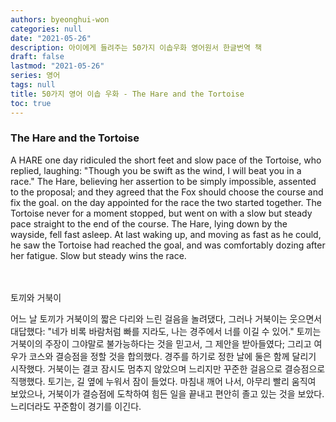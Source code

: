 ```yaml
---
authors: byeonghui-won
categories: null
date: "2021-05-26"
description: 아이에게 들려주는 50가지 이솝우화 영어원서 한글번역 책
draft: false
lastmod: "2021-05-26"
series: 영어
tags: null
title: 50가지 영어 이솝 우화 - The Hare and the Tortoise
toc: true
---
```




### The Hare and the Tortoise



A HARE one day ridiculed the short feet and slow pace of the Tortoise, who replied, laughing: "Though you be swift as the wind, I will beat you in a race." The Hare, believing her assertion to be simply impossible, assented to the proposal; and they agreed that the Fox should choose the course and fix the goal. on the day appointed for the race the two started together. The Tortoise never for a moment stopped, but went on with a slow but steady pace straight to the end of the course. The Hare, lying down by the wayside, fell fast asleep. At last waking up, and moving as fast as he could, he saw the Tortoise had reached the goal, and was comfortably dozing after her fatigue. Slow but steady wins the race.

　

토끼와 거북이



어느 날 토끼가 거북이의 짧은 다리와 느린 걸음을 놀려댔다, 그러나 거북이는 웃으면서 대답했다: "네가 비록 바람처럼 빠를 지라도, 나는 경주에서 너를 이길 수 있어." 토끼는 거북이의 주장이 그야말로 불가능하다는 것을 믿고서, 그 제안을 받아들였다; 그리고 여우가 코스와 결승점을 정할 것을 합의했다. 경주를 하기로 정한 날에 둘은 함께 달리기 시작했다. 거북이는 결코 잠시도 멈추지 않았으며 느리지만 꾸준한 걸음으로 결승점으로 직행했다. 토기는, 길 옆에 누워서 잠이 들었다. 마침내 깨어 나서, 아무리 빨리 움직여 보았으나, 거북이가 결승점에 도착하여 힘든 일을 끝내고 편안히 졸고 있는 것을 보았다. 느리더라도 꾸준함이 경기를 이긴다.

